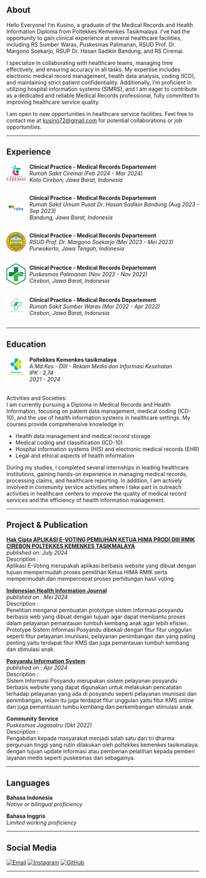 ## About  

Hello Everyone! I’m Kusino, a graduate of the Medical Records and Health Information Diploma from Poltekkes Kemenkes Tasikmalaya. I’ve had the opportunity to gain clinical experience at several healthcare facilities, including RS Sumber Waras, Puskesmas Palimanan, RSUD Prof. Dr. Margono Soekarjo, RSUP Dr. Hasan Sadikin Bandung, and RS Ciremai.

I specialize in collaborating with healthcare teams, managing time effectively, and ensuring accuracy in all tasks. My expertise includes electronic medical record management, health data analysis, coding (ICD), and maintaining strict patient confidentiality. Additionally, I’m proficient in utilizing hospital information systems (SIMRS), and I am eager to contribute as a dedicated and reliable Medical Records professional, fully committed to improving healthcare service quality.

I am open to new opportunities in healthcare service facilities. Feel free to contact me at kusino72@gmail.com for potential collaborations or job opportunities.  

___

## Experience

<style>
  .responsive-container {
    display: flex;
    align-items: center;
    padding-bottom: 10px; /* Perbaiki typo dari padding-buttom menjadi padding-bottom */
  }

  .hospital-logo {
    width: 50px; /* ukuran default */
    margin-right: 10px; /* Menambahkan margin kanan agar ada jarak antara logo dan teks */
  }

  @media (max-width: 600px) {
    .hospital-logo {
      display: none; /* Menyembunyikan logo pada layar kecil */
    }
  }

  .clinical-practice {
    margin-bottom: 20px; /* Tambahkan jarak bawah untuk pemisahan */
  }
</style>

<div class="responsive-container clinical-practice">
  <img src="assets/rs_ciremai.png" alt="Hospital Logo" class="hospital-logo">
  <div>
    <strong>Clinical Practice - Medical Records Departement</strong><br>
    <em>Rumah Sakit Ciremai (Feb 2024 - Mar 2024)</em><br>
    <em>Kota Cirebon, Jawa Barat, Indonesia</em>
  </div>
</div>

<div class="responsive-container clinical-practice">
  <img src="assets/rshs.png" alt="Hospital Logo" class="hospital-logo">
    <div>
    <strong>Clinical Practice - Medical Records Departement</strong><br>
    <em>Rumah Sakit Umum Pusat Dr. Hasan Sadikin Bandung (Aug 2023 - Sep 2023)</em><br>
    <em>Bandung, Jawa Barat, Indonesia</em>
  </div>
</div>

<div class="responsive-container clinical-practice">
  <img src="assets/margono.png" alt="Hospital Logo" class="hospital-logo">
    <div>
    <strong>Clinical Practice - Medical Records Departement</strong><br>
    <em>RSUD Prof. Dr. Margono Soekarjo (Mei 2023 - Mei 2023)</em><br>
    <em>Purwokerto, Jawa Tengah, Indonesia</em>
  </div>
</div>

<div class="responsive-container clinical-practice">
  <img src="assets/pkm.png" alt="Hospital Logo" class="hospital-logo">
    <div>
    <strong>Clinical Practice - Medical Records Departement</strong><br>
    <em>Puskesmas Palimanan (Nov 2022 - Nov 2022)</em><br>
    <em>Cirebon, Jawa Barat, Indonesia</em>
  </div>
</div>

<div class="responsive-container clinical-practice">
  <img src="assets/sw.png" alt="Hospital Logo" class="hospital-logo">
    <div>
    <strong>Clinical Practice - Medical Records Departement</strong><br>
    <em>Rumah Sakit Sumber Waras (Mar 2022 - Apr 2022)</em><br>
    <em>Cirebon, Jawa Barat, Indonesia</em>
  </div>
</div>

___

## Education
<div class="responsive-container clinical-practice">
  <img src="assets/poltek2.png" alt="Hospital Logo" class="hospital-logo">
    <div>
    <strong>Poltekkes Kemenkes tasikmalaya</strong><br>
    <em>A.Md.Kes - DIII - Rekam Medis dan Informasi Kesehatan</em><br>
    <em>IPK : 3,74</em><br>
    <em>2021 - 2024</em>
  </div>
</div>

Activities and Societies:  
I am currently pursuing a Diploma in Medical Records and Health Information, focusing on patient data management, medical coding (ICD-10), and the use of health information systems in healthcare settings. My courses provide comprehensive knowledge in:  
- Health data management and medical record storage
- Medical coding and classification (ICD-10)
- Hospital information systems (HIS) and electronic medical records (EHR)
- Legal and ethical aspects of health information

During my studies, I completed several internships in leading healthcare institutions, gaining hands-on experience in managing medical records, processing claims, and healthcare reporting. In addition, I am actively involved in community service activities where I take part in outreach activities in healthcare centers to improve the quality of medical record services and the efficiency of health information management.  

___

## Project & Publication

**[Hak Cipta APLIKASI E-VOTING PEMILIHAN KETUA HIMA PRODI DIII RMIK CIREBON POLTEKKES KEMENKES TASIKMALAYA](https://e-hakcipta.dgip.go.id/index.php/c?code=NzAwMGVhNjI2NTE1NzlmZjVkMzZkNzBmZGMwNWI1MDEK)**  
*published on: July 2024*  
Description :  
Aplikasi E-Voting merupakah aplikasi berbasis website yang dibuat dengan tujuan mempermudah proses pemilihan Ketua HIMA RMIK serta mempermudah dan mempercepat proses perhitungan hasil voting.

**[Indonesian Health Information Journal](https://ojs.poltekkes-malang.ac.id/index.php/JIKI/article/view/4430)**  
*published on : Mei 2024*  
Description :  
Penelitian menganai pembuatan prototype sistem informasi posyandu berbasis web yang dibuat dengan tujuan agar dapat membantu proses dalam pelayanan pemantauan tumbuh kembang anak agar lebih efisien. Prototype Sistem Informasi Posyandu dibekali dengan fitur fitur unggulan seperti fitur pelayanan imunisasi, pelayanan penimbangan dan yang paling penting yaitu terdapat fitur KMS dan juga pemantauan tumbuh kembang dan stimulasi anak.  

**[Posyandu Information System](http://118.97.196.34:8070/sipandu)**  
*published on : Apr 2024*  
Description :  
Sistem Informasi Posyandu merupakan sistem pelayanan posyandu berbasis website yang dapat digunakan untuk melakukan pencatatan terhadap pelayanan yang ada di posyandu seperti pelayanan imunisasi dan penimbangan, selain itu juga terdapat fitur unggulan yaitu fitur KMS online dan juga pemantauan tumbu kembang dan perkembangan stimulasi anak.  

**Community Service**  
*Puskesmas Jagasatru (Okt 2022)*  
Description :  
Pengabdian kepada masyarakat menjadi salah satu dari tri dharma perguruan tinggi yang rutin dilakukan oleh poltekkes kemenkes tasikmalaya dengan tujuan update informasi atau pemberian pelatihan kepada pemberi layanan medis seperti puskesmas dan sebagainya.  

___

## Languages  
**Bahasa Indonesia**  
*Native or bilingual proficiency*  

**Bahasa Inggris**  
*Limited working proficiency*  

___

## Social Media  

[![Email](https://img.shields.io/badge/Email-ea4335?style=flat&logo=gmail&logoColor=white)](mailto:your-kusino72@gmail.com) 
[![Instagram](https://img.shields.io/badge/Instagram-ff69b4?style=flat&logo=instagram&logoColor=white)](https://instagram.com/ksnlsdntr)
[![GitHub](https://img.shields.io/badge/GitHub-181717?style=flat&logo=github&logoColor=white)](https://github.com/kusinolusdiantoro)  

___








